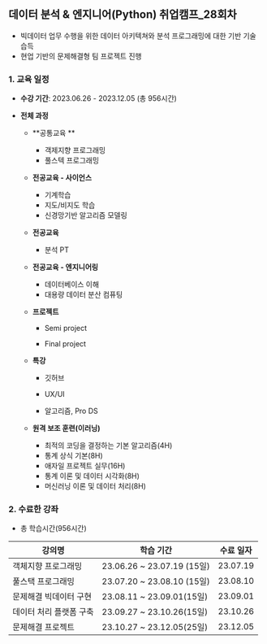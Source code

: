 ## 데이터 분석 & 엔지니어(Python) 취업캠프_28회차

- 빅데이터 업무 수행을 위한 데이터 아키텍쳐와 분석 프로그래밍에 대한 기반 기술 습득
- 현업 기반의 문제해결형 팀 프로젝트 진행



### 1. 교육 일정



- **수강 기간**: 2023.06.26 - 2023.12.05 (총 956시간)

- **전체 과정** 

  - **공통교육 **

    - 객제지향 프로그래밍
    - 풀스텍 프로그래밍

  - **전공교육 - 사이언스** 

    - 기계학습
    - 지도/비지도 학습
    - 신경망기반 알고리즘 모델링

  - **전공교육** 

    - 분석 PT

  - **전공교육 - 엔지니어링**

    - 데이터베이스 이해
    - 대용량 데이터 분산 컴퓨팅

  - **프로젝트**

    - Semi project

    - Final project

  - **특강**

    - 깃허브

    - UX/UI 

    - 알고리즘, Pro DS

      
  
  - **원격 보조 훈련(이러닝)**
  
    - 최적의 코딩을 결정하는 기본 알고리즘(4H)
    - 통계 상식 기본(8H)
    - 애자일 프로젝트 실무(16H)
    - 통계 이론 및 데이터 시각화(8H)
    - 머신러닝 이론 및 데이터 처리(8H)



### 2. 수료한 강좌

- 총 학습시간(956시간)

| 강의명                  | 학습 기간                  | 수료 일자 |
| ----------------------- | -------------------------- | --------- |
| 객체지향 프로그래밍     | 23.06.26 ~ 23.07.19 (15일) | 23.07.19  |
| 풀스택 프로그래밍       | 23.07.20 ~ 23.08.10 (15일) | 23.08.10  |
| 문제해결 빅데이터 구현  | 23.08.11 ~ 23.09.01(15일)  | 23.09.01  |
| 데이터 처리 플랫폼 구축 | 23.09.27 ~ 23.10.26(15일)  | 23.10.26  |
| 문제해결 프로젝트       | 23.10.27 ~ 23.12.05(25일)  | 23.12.05  |



